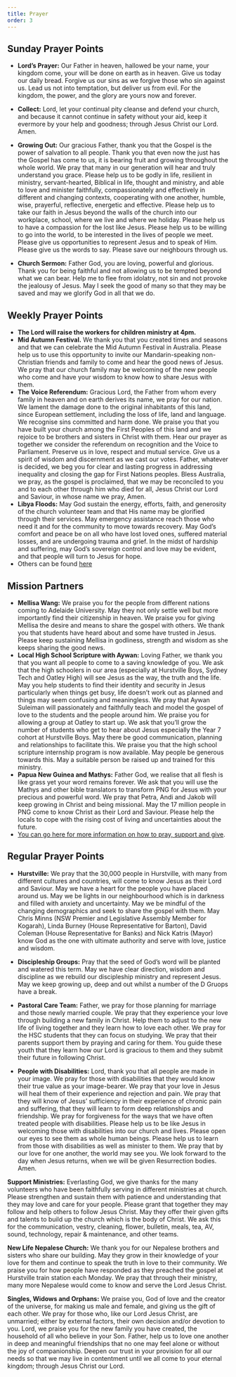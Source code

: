 ```yaml
---
title: Prayer
order: 3
---
```


## Sunday Prayer Points

- **Lord’s Prayer:** Our Father in heaven, hallowed be your name, your kingdom come, your will be done on earth as in heaven. Give us today our daily bread. Forgive us our sins as we forgive those who sin against us. Lead us not into temptation, but deliver us from evil. For the kingdom, the power, and the glory are yours now and forever.

- **Collect:** Lord, let your continual pity cleanse and defend your church, and because it cannot continue in safety without your aid, keep it evermore by your help and goodness; through Jesus Christ our Lord. Amen.

- **Growing Out:** Our gracious Father, thank you that the Gospel is the power of salvation to all people. Thank you that even now the just has the Gospel has come to us, it is bearing fruit and growing throughout the whole world. We pray that many in our generation will hear and truly understand you grace. Please help us to be godly in life, resilient in ministry, servant-hearted, Biblical in life, thought and ministry, and able to love and minister faithfully, compassionately and effectively in different and changing contexts, cooperating with one another, humble, wise, prayerful, reflective, energetic and effective. Please help us to take our faith in Jesus beyond the walls of the church into our workplace, school, where we live and where we holiday. Please help us to have a compassion for the lost like Jesus. Please help us to be willing to go into the world, to be interested in the lives of people we meet. Please give us opportunities to represent Jesus and to speak of Him. Please give us the words to say. Please save our neighbours through us.

- **Church Sermon:** Father God, you are loving, powerful and glorious. Thank you for being faithful and not allowing us to be tempted beyond what we can bear. Help me to flee from idolatry, not sin and not provoke the jealousy of Jesus. May I seek the good of many so that they may be saved and may we glorify God in all that we do.

## Weekly Prayer Points
- **The Lord will raise the workers for children ministry at 4pm.**
- **Mid Autumn Festival.** We thank you that you created times and seasons and that we can celebrate the Mid Autumn Festival in Australia. Please help us to use this opportunity to invite our Mandarin-speaking non-Christian friends and family to come and hear the good news of Jesus. We pray that our church family may be welcoming of the new people who come and have your wisdom to know how to share Jesus with them.
- **The Voice Referendum:** Gracious Lord, the Father from whom every family in heaven and on earth derives its name, we pray for our nation. We lament the damage done to the original inhabitants of this land, since European settlement, including the loss of life, land and language. We recognise sins committed and harm done. We praise you that you have built your church among the First Peoples of this land and we rejoice to be brothers and sisters in Christ with them. Hear our prayer as together we consider the referendum on recognition and the Voice to Parliament. Preserve us in love, respect and mutual service. Give us a spirit of wisdom and discernment as we cast our votes. Father, whatever is decided, we beg you for clear and lasting progress in addressing inequality and closing the gap for First Nations peoples. Bless Australia, we pray, as the gospel is proclaimed, that we may be reconciled to you and to each other through him who died for all, Jesus Christ our Lord and Saviour, in whose name we pray, Amen.
- **Libya Floods:** May God sustain the energy, efforts, faith, and generosity of the church volunteer team and that His name may be glorified through their services. May emergency assistance reach those who need it and for the community to move towards recovery. May God’s comfort and peace be on all who have lost loved ones, suffered material losses, and are undergoing trauma and grief. In the midst of hardship and suffering, may God’s sovereign control and love may be evident, and that people will turn to Jesus for hope.
- Others can be found [here](https://stgeorgeshurstville.org.au/prayer) 

## Mission Partners
- **Mellisa Wang:** We praise you for the people from different nations coming to Adelaide University. May they not only settle well but more importantly find their citizenship in heaven. We praise you for giving Mellisa the desire and means to share the gospel with others. We thank you that students have heard about and some have trusted in Jesus. Please keep sustaining Mellisa in godliness, strength and wisdom as she keeps sharing the good news.
- **Local High School Scripture with Aywan:** Loving Father, we thank you that you want all people to come to a saving knowledge of you. We ask that the high schoolers in our area (especially at Hurstville Boys, Sydney Tech and Oatley High) will see Jesus as the way, the truth and the life. May you help students to find their identity and security in Jesus particularly when things get busy, life doesn’t work out as planned and things may seem confusing and meaningless. We pray that Aywan Suleiman will passionately and faithfully teach and model the gospel of love to the students and the people around him. We praise you for allowing a group at Oatley to start up. We ask that you’ll grow the number of students who get to hear about Jesus especially the Year 7 cohort at Hurstville Boys. May there be good communication, planning and relationships to facilitate this. We praise you that the high school scripture internship program is now available. May people be generous towards this. May a suitable person be raised up and trained for this ministry.
- **Papua New Guinea and Mathys:** Father God, we realise that all flesh is like grass yet your word remains forever. We ask that you will use the Mathys and other bible translators to transform PNG for Jesus with your precious and powerful word. We pray that Petra, Andi and Jakob will keep growing in Christ and being missional. May the 17 million people in PNG come to know Christ as their Lord and Saviour. Please help the locals to cope with the rising cost of living and uncertainties about the future. 
- [You can go here for more information on how to pray, support and give](https://stgeorgeshurstville.org.au/mission-partners).

## Regular Prayer Points

- **Hurstville:** We pray that the 30,000 people in Hurstville, with many from different cultures and countries, will come to know Jesus as their Lord and Saviour. May we have a heart for the people you have placed around us. May we be lights in our neighbourhood which is in darkness and filled with anxiety and uncertainty. May we be mindful of the changing demographics and seek to share the gospel with them. May Chris Minns (NSW Premier and Legislative Assembly Member for Kogarah), Linda Burney (House Representative for Barton), David Coleman (House Representative for Banks) and Nick Katris (Mayor) know God as the one with ultimate authority and serve with love, justice and wisdom. 

- **Discipleship Groups:** Pray that the seed of God’s word will be planted and watered this term. May we have clear direction, wisdom and discipline as we rebuild our discipleship ministry and represent Jesus. May we keep growing up, deep and out whilst a number of the D Gruops have a break. 


- **Pastoral Care Team:** Father, we pray for those planning for marriage and those newly married couple. We pray that they experience your love through building a new family in Christ. Help them to adjust to the new life of living together and they learn how to love each other. We pray for the HSC students that they can focus on studying. We pray that their parents support them by praying and caring for them. You guide these youth that they learn how our Lord is gracious to them and they submit their future in following Christ. 


- **People with Disabilities:** Lord, thank you that all people are made in your image. We pray for those with disabilities that they would know their true value as your image-bearer. We pray that your love in Jesus will heal them of their experience and rejection and pain. We pray that they will know of Jesus’ sufficiency in their experience of chronic pain and suffering, that they will learn to form deep relationships and friendship. We pray for forgiveness for the ways that we have often treated people with disabilities. Please help us to be like Jesus in welcoming those with disabilities into our church and lives. Please open our eyes to see them as whole human beings. Please help us to learn from those with disabilities as well as minister to them. We pray that by our love for one another, the world may see you. We look forward to the day when Jesus returns, when we will be given Resurrection bodies. Amen.

**Support Ministries:** Everlasting God, we give thanks for the many volunteers who have been faithfully serving in different ministries at church. Please strengthen and sustain them with patience and understanding that they may love and care for your people. Please grant that together they may follow and help others to follow Jesus Christ. May they offer their given gifts and talents to build up the church which is the body of Christ. We ask this for the communication, vestry, cleaning, flower, bulletin, meals, tea, AV, sound, technology, repair & maintenance, and other teams. 

**New Life Nepalese Church:** We thank you for our Nepalese brothers and sisters who share our building. May they grow in their knowledge of your love for them and continue to speak the truth in love to their community. We praise you for how people have responded as they preached the gospel at Hurstville train station each Monday. We pray that through their ministry, many more Nepalese would come to know and serve the Lord Jesus Christ.

**Singles, Widows and Orphans:** We praise you, God of love and the creator of the universe, for making us male and female, and giving us the gift of each other. We pray for those who, like our Lord Jesus Christ, are unmarried; either by external factors, their own decision and/or devotion to you. Lord, we praise you for the new family you have created, the household of all who believe in your Son. Father, help us to love one another in deep and meaningful friendships that no one may feel alone or without the joy of companionship. Deepen our trust in your provision for all our needs so that we may live in contentment until we all come to your eternal kingdom; through Jesus Christ our Lord.


